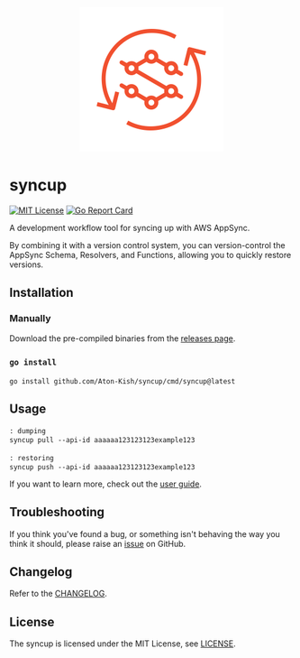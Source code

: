 <!-- markdownlint-disable MD041 -->
<div align="center">
  <img src="./logo.svg" alt="syncup" title="syncup" width="256" />
</div>

# syncup

[![MIT License](https://img.shields.io/github/license/Aton-Kish/syncup)](./LICENSE)
[![Go Report Card](https://goreportcard.com/badge/github.com/Aton-Kish/syncup)](https://goreportcard.com/report/github.com/Aton-Kish/syncup)

A development workflow tool for syncing up with AWS AppSync.

By combining it with a version control system, you can version-control the AppSync Schema, Resolvers, and Functions, allowing you to quickly restore versions.

## Installation

### Manually

Download the pre-compiled binaries from the [releases page](https://github.com/Aton-Kish/syncup/releases).

### `go install`

```shell
go install github.com/Aton-Kish/syncup/cmd/syncup@latest
```

## Usage

```shell
: dumping
syncup pull --api-id aaaaaa123123123example123

: restoring
syncup push --api-id aaaaaa123123123example123
```

If you want to learn more, check out the [user guide](docs/README.md).

## Troubleshooting

If you think you've found a bug, or something isn't behaving the way you think it should, please raise an [issue](https://github.com/Aton-Kish/syncup/issues/new/choose) on GitHub.

## Changelog

Refer to the [CHANGELOG](./CHANGELOG.md).

## License

The syncup is licensed under the MIT License, see [LICENSE](./LICENSE).
